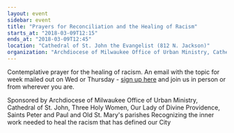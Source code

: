 ```yaml
---
layout: event
sidebar: event
title: "Prayers for Reconciliation and the Healing of Racism"
starts_at: "2018-03-09T12:15"
ends_at: "2018-03-09T12:45"
location: "Cathedral of St. John the Evangelist (812 N. Jackson)"
organization: "Archdiocese of Milwaukee Office of Urban Ministry, Cathedral of St. John, Three Holy Women, Our Lady of Divine Providence, Saints Peter and Paul and Old St. Mary's parishes"
---
```


Contemplative prayer for the healing of racism.  An email with the topic for week mailed out on Wed or Thursday - [sign up here](www.tinyurl.com/healracism) and join us in person or from wherever you are.

Sponsored by Archdiocese of Milwaukee Office of Urban Ministry, Cathedral of St. John, Three Holy Women, Our Lady of Divine Providence, Saints Peter and Paul and Old St. Mary's parishes	Recognizing the inner work needed to heal the racism that has defined our City
